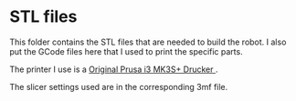 # STL files

This folder contains the STL files that are needed to build the robot. 
I also put the GCode files here that I used to print the specific parts.

The printer I use is a [Original Prusa i3 MK3S+ Drucker
](https://shop.prusa3d.com/3d-drucker/181-original-prusa-i3-mk3s-drucker.html).

The slicer settings used are in the corresponding 3mf file.